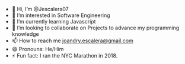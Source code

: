 - 👋 Hi, I’m @Jescalera07
- 👀 I’m interested in Software Engineering
- 🌱 I’m currently learning Javascript 
- 💞️ I’m looking to collaborate on Projects to advance my programming knowledge
- 📫 How to reach me joandry.escalera@gmail.com
- 😄 Pronouns: He/Him
- ⚡ Fun fact: I ran the NYC Marathon in 2018.

<!---
Jescalera07/Jescalera07 is a ✨ special ✨ repository because its `README.md` (this file) appears on your GitHub profile.
You can click the Preview link to take a look at your changes.
--->
